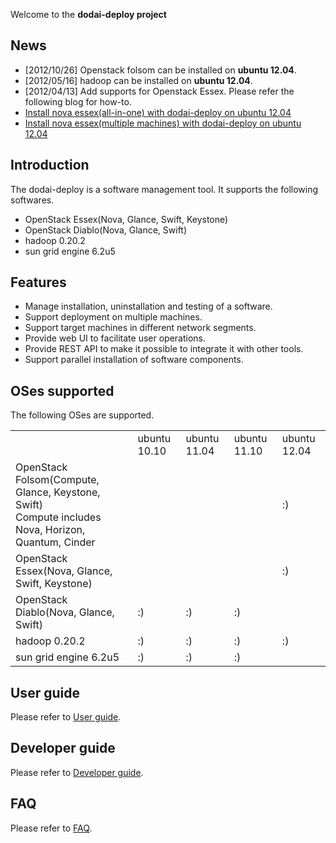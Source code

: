 Welcome to the **dodai-deploy project**

## News 
* [2012/10/26] Openstack folsom can be installed on **ubuntu 12.04**.
* [2012/05/16] hadoop can be installed on **ubuntu 12.04**.
* [2012/04/13] Add supports for Openstack Essex. Please refer the following blog for how-to.
 * [Install nova essex(all-in-one) with dodai-deploy on ubuntu 12.04](http://www.guanxiaohua2k6.com/2012/04/install-openstack-nova-essex-with-dodai.html)
 * [Install nova essex(multiple machines) with dodai-deploy on ubuntu 12.04](http://www.guanxiaohua2k6.com/2012/04/install-openstack-nova-essexmultiple.html)

## Introduction
The dodai-deploy is a software management tool. It supports the following softwares.

* OpenStack Essex(Nova, Glance, Swift, Keystone)
* OpenStack Diablo(Nova, Glance, Swift) 
* hadoop 0.20.2
* sun grid engine 6.2u5

## Features
* Manage installation, uninstallation and testing of a software.
* Support deployment on multiple machines. 
* Support target machines in different network segments.
* Provide web UI to facilitate user operations.
* Provide REST API to make it possible to integrate it with other tools.
* Support parallel installation of software components.

## OSes supported
The following OSes are supported.
<table>
   <tr>
       <td></td>
       <td>ubuntu 10.10</td>
       <td>ubuntu 11.04</td>
       <td>ubuntu 11.10</td>
       <td>ubuntu 12.04</td>
   </tr>
   <tr>
       <td>OpenStack Folsom(Compute, Glance, Keystone, Swift)<br/>Compute includes Nova, Horizon, Quantum, Cinder</td>
       <td></td>
       <td></td>
       <td></td>
       <td>:)</td>
   </tr>
   <tr>
       <td>OpenStack Essex(Nova, Glance, Swift, Keystone)</td>
       <td></td>
       <td></td>
       <td></td>
       <td>:)</td>
   </tr>
   <tr>
       <td>OpenStack Diablo(Nova, Glance, Swift)</td>
       <td>:)</td>
       <td>:)</td>
       <td>:)</td>
       <td></td>
   </tr>
   <tr>
       <td>hadoop 0.20.2</td>
       <td>:)</td>
       <td>:)</td>
       <td>:)</td>
       <td>:)</td>
   </tr>
   <tr>
       <td>sun grid engine 6.2u5</td>
       <td>:)</td>
       <td>:)</td>
       <td>:)</td>
       <td></td>
   </tr>
</table>

## User guide
Please refer to [User guide](/nii-cloud/dodai-deploy/wiki/User-guide). 

## Developer guide
Please refer to [Developer guide](/nii-cloud/dodai-deploy/wiki/Developer-guide).

## FAQ
Please refer to [FAQ](/nii-cloud/dodai-deploy/wiki/FAQ).
